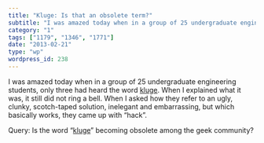 ```yaml
---
title: "Kluge: Is that an obsolete term?"
subtitle: "I was amazed today when in a group of 25 undergraduate engineering students, only three had heard th..."
category: "1"
tags: ["1179", "1346", "1771"]
date: "2013-02-21"
type: "wp"
wordpress_id: 238
---
```

I was amazed today when in a group of 25 undergraduate engineering students, only three had heard the word [kluge](http://www.urbandictionary.com/define.php?term=kluge). When I explained what it was, it still did not ring a bell. When I asked how they refer to an ugly, clunky, scotch-taped solution, inelegant and embarrassing, but which basically works, they came up with “hack”.

Query: Is the word “[kluge](http://www.urbandictionary.com/define.php?term=kluge)” becoming obsolete among the geek community?